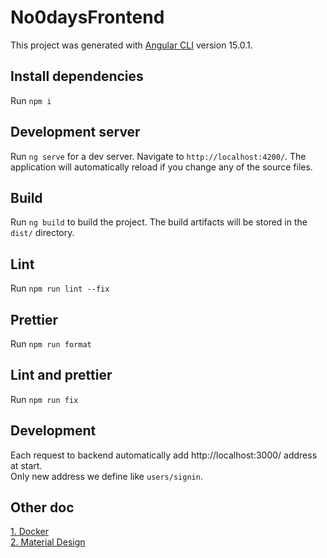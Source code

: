 # No0daysFrontend

This project was generated with [Angular CLI](https://github.com/angular/angular-cli) version 15.0.1.

## Install dependencies

Run `npm i`

## Development server

Run `ng serve` for a dev server. Navigate to `http://localhost:4200/`. The application will automatically reload if you change any of the source files.

## Build

Run `ng build` to build the project. The build artifacts will be stored in the `dist/` directory.

## Lint

Run `npm run lint --fix`

## Prettier

Run `npm run format`

## Lint and prettier

Run `npm run fix`

## Development

Each request to backend automatically add http://localhost:3000/ address at start.  
Only new address we define like `users/signin`.

## Other doc

[1. Docker](./doc/docker.md)  
[2. Material Design](./doc/material.md)

